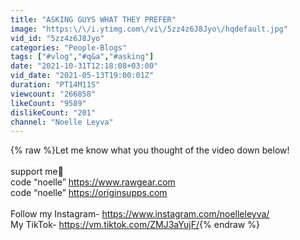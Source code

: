 ```yaml
---
title: "ASKING GUYS WHAT THEY PREFER"
image: "https:\/\/i.ytimg.com\/vi\/5zz4z6J8Jyo\/hqdefault.jpg"
vid_id: "5zz4z6J8Jyo"
categories: "People-Blogs"
tags: ["#vlog","#q&a","#asking"]
date: "2021-10-31T12:18:08+03:00"
vid_date: "2021-05-13T19:00:01Z"
duration: "PT14M11S"
viewcount: "266858"
likeCount: "9589"
dislikeCount: "201"
channel: "Noelle Leyva"
---
```

{% raw %}Let me know what you thought of the video down below! <br /><br />support me🥰<br />code “noelle” <a rel="nofollow" target="blank" href="https://www.rawgear.com">https://www.rawgear.com</a><br />code “noelle” <a rel="nofollow" target="blank" href="https://originsupps.com">https://originsupps.com</a><br /><br />Follow my Instagram- <a rel="nofollow" target="blank" href="https://www.instagram.com/noelleleyva/">https://www.instagram.com/noelleleyva/</a><br />My TikTok- <a rel="nofollow" target="blank" href="https://vm.tiktok.com/ZMJ3aYujF/">https://vm.tiktok.com/ZMJ3aYujF/</a>{% endraw %}
